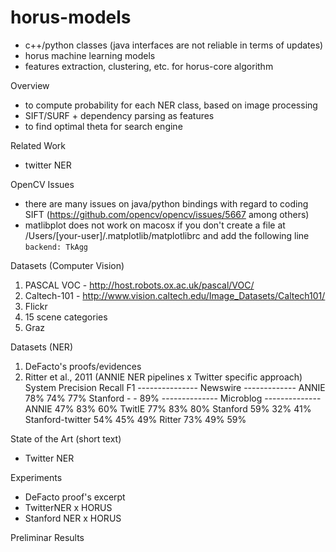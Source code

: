 # horus-models
- c++/python classes (java interfaces are not reliable in terms of updates)
- horus machine learning models
- features extraction, clustering, etc. for horus-core algorithm

Overview
- to compute probability for each NER class, based on image processing
- SIFT/SURF + dependency parsing as features
- to find optimal theta for search engine

Related Work
- twitter NER

OpenCV Issues
- there are many issues on java/python bindings with regard to coding SIFT (https://github.com/opencv/opencv/issues/5667 among others) 
- matlibplot does not work on macosx if you don't create a file at /Users/[your-user]/.matplotlib/matplotlibrc and add the following line ```backend: TkAgg```

Datasets (Computer Vision)
1. PASCAL VOC - http://host.robots.ox.ac.uk/pascal/VOC/
2. Caltech-101 - http://www.vision.caltech.edu/Image_Datasets/Caltech101/
3. Flickr
4. 15 scene categories
5. Graz

Datasets (NER)
1. DeFacto's proofs/evidences
2. Ritter et al., 2011 (ANNIE NER pipelines x Twitter specific approach)
    System         Precision Recall  F1
    --------------- Newswire ------------- 
    ANNIE            78%      74%   77%
    Stanford          -        -    89%
    -------------- Microblog --------------
    ANNIE            47%      83%   60%
    TwitIE           77%      83%   80%
    Stanford         59%      32%   41%
    Stanford-twitter 54%      45%   49%
    Ritter           73%      49%   59%

State of the Art (short text)
- Twitter NER 

Experiments
- DeFacto proof's excerpt
- TwitterNER x HORUS
- Stanford NER x HORUS

Preliminar Results

